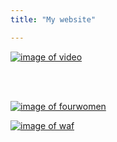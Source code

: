 ```yaml
---
title: "My website"

---
```


[![image of video](/images/moa23_video1.jpg)](https://yujiezhou.xyz/panoptic_segmentation/)

</br>
</br>




[![image of fourwomen](/images/4.jpg)](https://yujiezhou.xyz/four_women/)



[![image of waf](/images/waf.jpg)](
http://localhost:1313/where_are_you_from/)